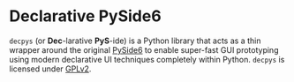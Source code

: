 # Declarative PySide6

`decpys` (or **Dec**-larative **PyS**-ide) is a Python library that acts as a thin wrapper around
the original [PySide6](https://pypi.org/project/PySide6/) to enable super-fast GUI prototyping
using modern declarative UI techniques completely within Python. `decpys` is licensed under 
[GPLv2](./LICENSE.txt).